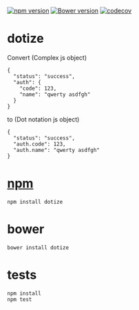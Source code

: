 [![npm version](https://badge.fury.io/js/dotize.svg)](https://badge.fury.io/js/dotize)
[![Bower version](https://badge.fury.io/bo/dotize.svg)](https://badge.fury.io/bo/dotize)
[![codecov](https://codecov.io/gh/vardars/dotize/branch/master/graph/badge.svg)](https://codecov.io/gh/vardars/dotize)

dotize
=

Convert (Complex js object)

    {
      "status": "success",
      "auth": {
        "code": 123,
        "name": "qwerty asdfgh"
      }
    }

to (Dot notation js object)

    {
      "status": "success",
      "auth.code": 123,
      "auth.name": "qwerty asdfgh"
    }

[npm](https://www.npmjs.com/package/dotize)
=
    npm install dotize

bower
=
    bower install dotize

tests
=

    npm install
    npm test
